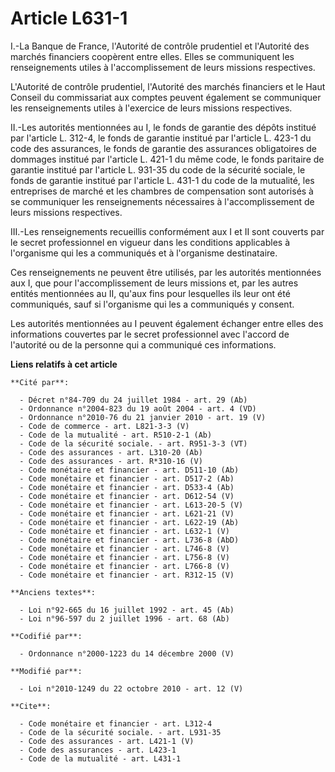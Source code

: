 # Article L631-1

I.-La Banque de France, l'Autorité de contrôle prudentiel et l'Autorité des marchés financiers coopèrent entre elles. Elles
se communiquent les renseignements utiles à l'accomplissement de leurs missions respectives. 

L'Autorité de contrôle prudentiel, l'Autorité des marchés financiers et le Haut Conseil du commissariat aux comptes peuvent
également se communiquer les renseignements utiles à l'exercice de leurs missions respectives. 

II.-Les autorités mentionnées au I, le fonds de garantie des dépôts institué par l'article L. 312-4, le fonds de garantie
institué par l'article L. 423-1 du code des assurances, le fonds de garantie des assurances obligatoires de dommages institué
par l'article L. 421-1 du même code, le fonds paritaire de garantie institué par l'article L. 931-35 du code de la sécurité
sociale, le fonds de garantie institué par l'article L. 431-1 du code de la mutualité, les entreprises de marché et les
chambres de compensation sont autorisés à se communiquer les renseignements nécessaires à l'accomplissement de leurs missions
respectives. 

III.-Les renseignements recueillis conformément aux I et II sont couverts par le secret professionnel en vigueur dans les
conditions applicables à l'organisme qui les a communiqués et à l'organisme destinataire. 

Ces renseignements ne peuvent être utilisés, par les autorités mentionnées aux I, que pour l'accomplissement de leurs
missions et, par les autres entités mentionnées au II, qu'aux fins pour lesquelles ils leur ont été communiqués, sauf si
l'organisme qui les a communiqués y consent. 

Les autorités mentionnées au I peuvent également échanger entre elles des informations couvertes par le secret professionnel
avec l'accord de l'autorité ou de la personne qui a communiqué ces informations.

**Liens relatifs à cet article**

	**Cité par**:

	  - Décret n°84-709 du 24 juillet 1984 - art. 29 (Ab)
	  - Ordonnance n°2004-823 du 19 août 2004 - art. 4 (VD)
	  - Ordonnance n°2010-76 du 21 janvier 2010 - art. 19 (V)
	  - Code de commerce - art. L821-3-3 (V)
	  - Code de la mutualité - art. R510-2-1 (Ab)
	  - Code de la sécurité sociale. - art. R951-3-3 (VT)
	  - Code des assurances - art. L310-20 (Ab)
	  - Code des assurances - art. R*310-16 (V)
	  - Code monétaire et financier - art. D511-10 (Ab)
	  - Code monétaire et financier - art. D517-2 (Ab)
	  - Code monétaire et financier - art. D533-4 (Ab)
	  - Code monétaire et financier - art. D612-54 (V)
	  - Code monétaire et financier - art. L613-20-5 (V)
	  - Code monétaire et financier - art. L621-21 (V)
	  - Code monétaire et financier - art. L622-19 (Ab)
	  - Code monétaire et financier - art. L632-1 (V)
	  - Code monétaire et financier - art. L736-8 (AbD)
	  - Code monétaire et financier - art. L746-8 (V)
	  - Code monétaire et financier - art. L756-8 (V)
	  - Code monétaire et financier - art. L766-8 (V)
	  - Code monétaire et financier - art. R312-15 (V)

	**Anciens textes**:

	  - Loi n°92-665 du 16 juillet 1992 - art. 45 (Ab)
	  - Loi n°96-597 du 2 juillet 1996 - art. 68 (Ab)

	**Codifié par**:

	  - Ordonnance n°2000-1223 du 14 décembre 2000 (V)

	**Modifié par**:

	  - Loi n°2010-1249 du 22 octobre 2010 - art. 12 (V)

	**Cite**:

	  - Code monétaire et financier - art. L312-4
	  - Code de la sécurité sociale. - art. L931-35
	  - Code des assurances - art. L421-1 (V)
	  - Code des assurances - art. L423-1
	  - Code de la mutualité - art. L431-1
